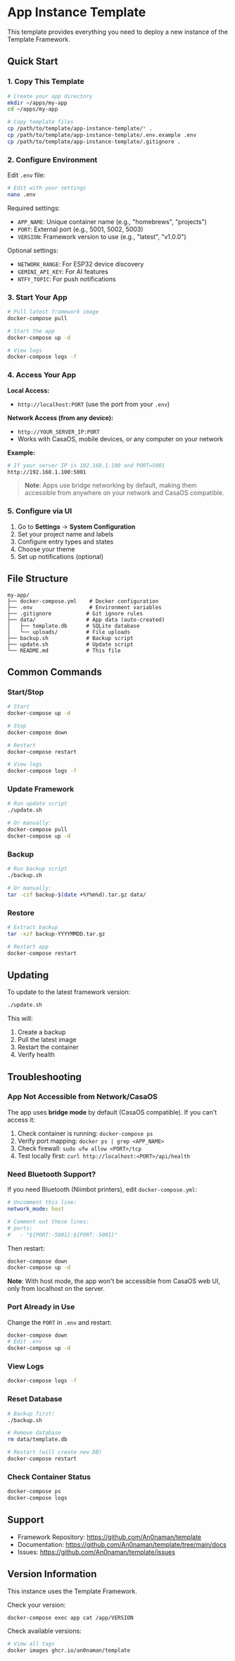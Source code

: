 # App Instance Template

This template provides everything you need to deploy a new instance of the Template Framework.

## Quick Start

### 1. Copy This Template

```bash
# Create your app directory
mkdir ~/apps/my-app
cd ~/apps/my-app

# Copy template files
cp /path/to/template/app-instance-template/* .
cp /path/to/template/app-instance-template/.env.example .env
cp /path/to/template/app-instance-template/.gitignore .
```

### 2. Configure Environment

Edit `.env` file:

```bash
# Edit with your settings
nano .env
```

Required settings:
- `APP_NAME`: Unique container name (e.g., "homebrews", "projects")
- `PORT`: External port (e.g., 5001, 5002, 5003)
- `VERSION`: Framework version to use (e.g., "latest", "v1.0.0")

Optional settings:
- `NETWORK_RANGE`: For ESP32 device discovery
- `GEMINI_API_KEY`: For AI features
- `NTFY_TOPIC`: For push notifications

### 3. Start Your App

```bash
# Pull latest framework image
docker-compose pull

# Start the app
docker-compose up -d

# View logs
docker-compose logs -f
```

### 4. Access Your App

**Local Access:**
- `http://localhost:PORT` (use the port from your `.env`)

**Network Access (from any device):**
- `http://YOUR_SERVER_IP:PORT`
- Works with CasaOS, mobile devices, or any computer on your network

**Example:**
```bash
# If your server IP is 192.168.1.100 and PORT=5001
http://192.168.1.100:5001
```

> **Note**: Apps use bridge networking by default, making them accessible from anywhere on your network and CasaOS compatible.

### 5. Configure via UI

1. Go to **Settings** → **System Configuration**
2. Set your project name and labels
3. Configure entry types and states
4. Choose your theme
5. Set up notifications (optional)

## File Structure

```
my-app/
├── docker-compose.yml    # Docker configuration
├── .env                  # Environment variables
├── .gitignore           # Git ignore rules
├── data/                # App data (auto-created)
│   ├── template.db      # SQLite database
│   └── uploads/         # File uploads
├── backup.sh            # Backup script
├── update.sh            # Update script
└── README.md            # This file
```

## Common Commands

### Start/Stop

```bash
# Start
docker-compose up -d

# Stop
docker-compose down

# Restart
docker-compose restart

# View logs
docker-compose logs -f
```

### Update Framework

```bash
# Run update script
./update.sh

# Or manually:
docker-compose pull
docker-compose up -d
```

### Backup

```bash
# Run backup script
./backup.sh

# Or manually:
tar -czf backup-$(date +%Y%m%d).tar.gz data/
```

### Restore

```bash
# Extract backup
tar -xzf backup-YYYYMMDD.tar.gz

# Restart app
docker-compose restart
```

## Updating

To update to the latest framework version:

```bash
./update.sh
```

This will:
1. Create a backup
2. Pull the latest image
3. Restart the container
4. Verify health

## Troubleshooting

### App Not Accessible from Network/CasaOS

The app uses **bridge mode** by default (CasaOS compatible). If you can't access it:

1. Check container is running: `docker-compose ps`
2. Verify port mapping: `docker ps | grep <APP_NAME>`
3. Check firewall: `sudo ufw allow <PORT>/tcp`
4. Test locally first: `curl http://localhost:<PORT>/api/health`

### Need Bluetooth Support?

If you need Bluetooth (Niimbot printers), edit `docker-compose.yml`:

```yaml
# Uncomment this line:
network_mode: host

# Comment out these lines:
# ports:
#   - "${PORT:-5001}:${PORT:-5001}"
```

Then restart:
```bash
docker-compose down
docker-compose up -d
```

**Note**: With host mode, the app won't be accessible from CasaOS web UI, only from localhost on the server.

### Port Already in Use

Change the `PORT` in `.env` and restart:

```bash
docker-compose down
# Edit .env
docker-compose up -d
```

### View Logs

```bash
docker-compose logs -f
```

### Reset Database

```bash
# Backup first!
./backup.sh

# Remove database
rm data/template.db

# Restart (will create new DB)
docker-compose restart
```

### Check Container Status

```bash
docker-compose ps
docker-compose logs
```

## Support

- Framework Repository: https://github.com/An0naman/template
- Documentation: https://github.com/An0naman/template/tree/main/docs
- Issues: https://github.com/An0naman/template/issues

## Version Information

This instance uses the Template Framework.

Check your version:
```bash
docker-compose exec app cat /app/VERSION
```

Check available versions:
```bash
# View all tags
docker images ghcr.io/an0naman/template
```
